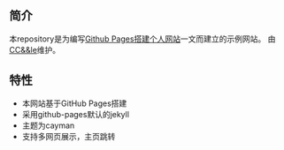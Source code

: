 ## 简介
本repository是为编写[Github Pages搭建个人网站](https://blog.ccandle.top/2021/02/19/blog-githubpage/)一文而建立的示例网站。
由[CC&&le](https://github.com/CCandle)维护。
## 特性
+ 本网站基于GitHub Pages搭建
+ 采用github-pages默认的jekyll
+ 主题为cayman
+ 支持多网页展示，主页跳转